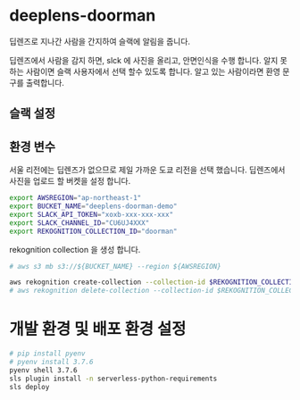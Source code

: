 # deeplens-doorman

딥렌즈로 지나간 사람을 간지하여 슬랙에 알림을 줍니다.

딥렌즈에서 사람을 감지 하면, slck 에 사진을 올리고, 안면인식을 수행 합니다.
알지 못하는 사람이면 슬랙 사용자에서 선택 할수 있도록 합니다.
알고 있는 사람이라면 환영 문구를 출력합니다.

## 슬랙 설정

## 환경 변수

서울 리전에는 딥렌즈가 없으므로 제일 가까운 도쿄 리전을 선택 했습니다.
딥렌즈에서 사진을 업로드 할 버켓을 설정 합니다.

```bash
export AWSREGION="ap-northeast-1"
export BUCKET_NAME="deeplens-doorman-demo"
export SLACK_API_TOKEN="xoxb-xxx-xxx-xxx"
export SLACK_CHANNEL_ID="CU6UJ4XXX"
export REKOGNITION_COLLECTION_ID="doorman"
```

rekognition collection 을 생성 합니다.

```bash
# aws s3 mb s3://${BUCKET_NAME} --region ${AWSREGION}

aws rekognition create-collection --collection-id $REKOGNITION_COLLECTION_ID --region $AWSREGION
# aws rekognition delete-collection --collection-id $REKOGNITION_COLLECTION_ID --region $AWSREGION
```

# 개발 환경 및 배포 환경 설정

```bash
# pip install pyenv
# pyenv install 3.7.6
pyenv shell 3.7.6
sls plugin install -n serverless-python-requirements
sls deploy
```
